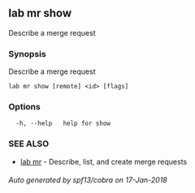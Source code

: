 ## lab mr show

Describe a merge request

### Synopsis


Describe a merge request

```
lab mr show [remote] <id> [flags]
```

### Options

```
  -h, --help   help for show
```

### SEE ALSO
* [lab mr](lab_mr.md)	 - Describe, list, and create merge requests

###### Auto generated by spf13/cobra on 17-Jan-2018
